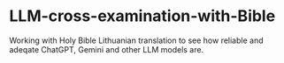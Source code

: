 # LLM-cross-examination-with-Bible
Working with Holy Bible Lithuanian translation to see how reliable and adeqate ChatGPT, Gemini and other LLM models are.
